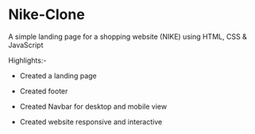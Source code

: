 # Nike-Clone
A simple landing page for a shopping website (NIKE) using HTML, CSS &amp; JavaScript

Highlights:-

- Created a landing page

- Created footer

- Created Navbar for desktop and mobile view

- Created website responsive and interactive


